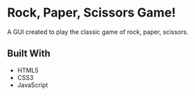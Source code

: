 # Rock, Paper, Scissors Game!
A GUI created to play the classic game of rock, paper, scissors. 

## Built With
* HTML5
* CSS3
* JavaScript
